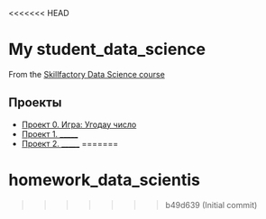 <<<<<<< HEAD
# My student_data_science
From the [Skillfactory Data Science course](https://skillfactory.ru/data_science)

## Проекты

* [Проект 0. Игра: Угодау число](https://github.com/AraratMar/student_data_science/tree/branch/project_0)
* [Проект 1. _____](_____)
* [Проект 2. _____](_____)
=======
# homework_data_scientis
>>>>>>> b49d639 (Initial commit)
